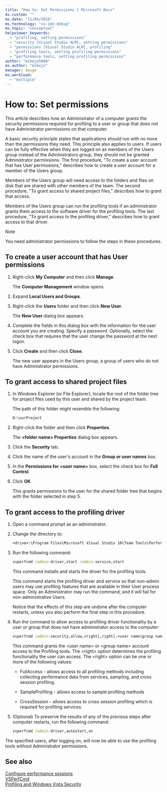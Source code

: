 ```yaml
---
title: "How to: Set Permissions | Microsoft Docs"
ms.custom: ""
ms.date: "11/04/2016"
ms.technology: "vs-ide-debug"
ms.topic: "conceptual"
helpviewer_keywords: 
  - "profiling, setting permissions"
  - "security [Visual Studio ALM], setting permissions"
  - "permissions [Visual Studio ALM], profiling"
  - "profiling tools, setting profiling permissions"
  - "performance tools, setting profiling permissions"
author: "mikejo5000"
ms.author: "mikejo"
manager: douge
ms.workload: 
  - "multiple"
---
```

# How to: Set permissions

This article describes how an Administrator of a computer grants the security permissions required for profiling to a user or group that does not have Administrator permissions on that computer.

A basic security principle states that applications should run with no more than the permissions they need. This principle also applies to users. If users can be fully effective when they are logged on as members of the Users group instead of the Administrators group, they should not be granted Administrator permissions. The first procedure, "To create a user account that has User permissions," describes how to create a user account for a member of the Users group.

Members of the Users group will need access to the folders and files on disk that are shared with other members of the team. The second procedure, "To grant access to shared project files," describes how to grant that access.

Members of the Users group can run the profiling tools if an administrator grants them access to the software driver for the profiling tools. The last procedure, "To grant access to the profiling driver," describes how to grant access to that driver.

> [!NOTE]
> You need administrator permissions to follow the steps in these procedures.

## To create a user account that has User permissions

1. Right-click **My Computer** and then click **Manage**.

     The **Computer Management** window opens.

2. Expand **Local Users and Groups**.

3. Right-click the **Users** folder and then click **New User**.

     The **New User** dialog box appears.

4. Complete the fields in this dialog box with the information for the user account you are creating. Specify a password. Optionally, select the check box that requires that the user change the password at the next logon.

5. Click **Create** and then click **Close**.

     The new user appears in the Users group, a group of users who do not have Administrator permissions.

## To grant access to shared project files

1. In Windows Explorer (or File Explorer), locate the root of the folder tree for project files used by this user and shared by the project team.

     The path of this folder might resemble the following:

    ```cmd
    D:\ourProject
    ```

2. Right-click the folder and then click **Properties**.

     The **\<folder name> Properties** dialog box appears.

3. Click the **Security** tab.

4. Click the name of the user's account in the **Group or user names** box.

5. In the **Permissions for \<user name>** box, select the check box for **Full Control**.

6. Click **OK**.

     This grants permissions to the user for the shared folder tree that begins with the folder selected in step 5.

## To grant access to the profiling driver

1. Open a command prompt as an administrator.

2. Change the directory to:

    ```cmd
    <drive>:\Program Files\Microsoft Visual Studio 10\Team Tools\Performance Tools
    ```

3. Run the following command:

    ```cmd
    vsperfcmd /admin:driver,start /admin:service,start
    ```

     This command installs and starts the driver for the profiling tools.

     This command starts the profiling driver and service so that non-admin users may use profiling features that are available in their User process space. Only an Administrator may run the command; and it will fail for non-administrative Users.

     Notice that the effects of this step are undone after the computer restarts, unless you also perform the final step in this procedure.

4. Run the command to allow access to profiling driver functionality by a user or group that does not have administrator access to the computer:

    ```cmd
    vsperfcmd /admin:security,allow,<right[,right],<user name|group name>
    ```

     This command grants the \<user name> or \<group name> account access to the Profiling tools. The \<right> option determines the profiling functionality the user can access. The \<right> option can be one or more of the following values:

    - FullAccess - allows access to all profiling methods including collecting performance data from services, sampling, and cross session profiling.

    - SampleProfiling - allows access to sample profiling methods

    - CrossSession - allows access to cross session profiling which is required for profiling services.

5. (Optional) To preserve the results of any of the previous steps after computer restarts, run the following command:

    ```cmd
    vsperfcmd /admin:driver,autostart,on
    ```

 The specified users, after logging on, will now be able to use the profiling tools without Administrator permissions.

## See also

[Configure performance sessions](../profiling/configuring-performance-sessions.md)  
[VSPerfCmd](../profiling/vsperfcmd.md)  
[Profiling and Windows Vista Security](../profiling/profiling-and-windows-vista-security.md)